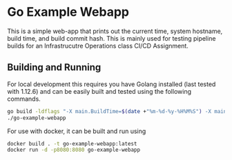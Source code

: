 # Go Example Webapp

This is a simple web-app that prints out the current time, system hostname,
build time, and build commit hash. This is mainly used for testing pipeline
builds for an Infrastrucutre Operations class CI/CD Assignment.

## Building and Running

For local development this requires you have Golang installed (last tested with
1.12.6) and can be easily built and tested using the following commands.

```bash
go build -ldflags "-X main.BuildTime=$(date +"%m-%d-%y-%H%M%S") -X main.CommitSHA=$(git rev-list -1 HEAD)"
./go-example-webapp
```

For use with docker, it can be built and run using

```bash
docker build . -t go-example-webapp:latest
docker run -d -p8080:8080 go-example-webapp
```